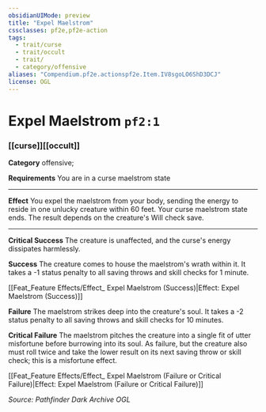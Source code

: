 ```yaml
---
obsidianUIMode: preview
title: "Expel Maelstrom"
cssclasses: pf2e,pf2e-action
tags:
  - trait/curse
  - trait/occult
  - trait/
  - category/offensive
aliases: "Compendium.pf2e.actionspf2e.Item.IV8sgoLO6ShD3DCJ"
license: OGL
---
```

# Expel Maelstrom `pf2:1`

### [[curse]][[occult]]

**Category** offensive; 




**Requirements** You are in a curse maelstrom state

* * *

**Effect** You expel the maelstrom from your body, sending the energy to reside in one unlucky creature within 60 feet. Your curse maelstrom state ends. The result depends on the creature's Will check save.

* * *

**Critical Success** The creature is unaffected, and the curse's energy dissipates harmlessly.

**Success** The creature comes to house the maelstrom's wrath within it. It takes a -1 status penalty to all saving throws and skill checks for 1 minute.

[[Feat_Feature Effects/Effect_ Expel Maelstrom (Success)|Effect: Expel Maelstrom (Success)]]

**Failure** The maelstrom strikes deep into the creature's soul. It takes a -2 status penalty to all saving throws and skill checks for 10 minutes.

**Critical Failure** The maelstrom pitches the creature into a single fit of utter misfortune before burrowing into its soul. As failure, but the creature also must roll twice and take the lower result on its next saving throw or skill check; this is a misfortune effect.

[[Feat_Feature Effects/Effect_ Expel Maelstrom (Failure or Critical Failure)|Effect: Expel Maelstrom (Failure or Critical Failure)]]

*Source: Pathfinder Dark Archive*
*OGL*